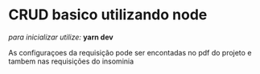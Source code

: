# CRUD basico utilizando node
*para inicializar utilize:* **yarn dev**
 
 As configuraçoes da requisição pode ser encontadas no pdf do projeto e tambem nas requisições do insominia
